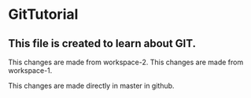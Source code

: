 # GitTutorial

## This file is created to learn about GIT.

This changes are made from workspace-2.
This changes are made from workspace-1.

This changes are made directly in master in github.

